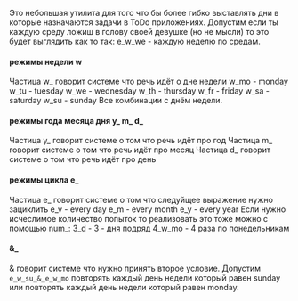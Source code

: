 Это небольшая утилита для того что бы более гибко выставлять дни в которые назначаются задачи в ToDo приложениях. Допустим если ты каждую среду ложиш в голову своей девушке (но не мысли) то это будет выглядить как то так: e_w_we - каждую неделю по средам.
#### 
#### режимы недели w
Частица w_ говорит системе что речь идёт о дне недели
w_mo - monday
w_tu - tuesday
w_we - wednesday
w_th - thursday
w_fr - friday
w_sa - saturday
w_su - sunday
Все комбинации с днём недели.

#### режимы года месяца дня y_ m_ d_
Частица y_ говорит системе о том что речь идёт про год
Частица m_ говорит системе о том что речь идёт про месяц
Частица d_ говорит системе о том что речь идёт про день
#### режимы цикла e_
Частица e_ говорит системе о том что следуйщее выражение нужно зациклить
e_v - every day
e_m - every month
e_y - every year
Если нужно исчеслимое количество попыток то реализовать это тоже можно c помощью num_:
3_d - 3 - дня подряд 
4_w_mo - 4 раза по понедельникам

#### &_
& говорит системе что нужно принять второе условие. Допустим `e_w_su_&_e_w_mo` повторять каждый день недели который равен sunday или повторять каждый день недели который равен monday.
